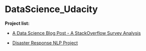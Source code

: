 # DataScience_Udacity

**Project list:**
- [A Data Science Blog Post - A StackOverflow Survey Analysis](https://github.com/kevingao1136/DataScience_Udacity/tree/master/Intro_DS_blog_post)

- [Disaster Response NLP Project](https://github.com/kevingao1136/DataScience_Udacity/tree/master/Disaster_Response_Project)
